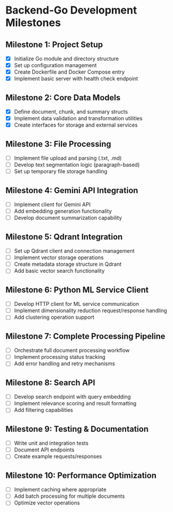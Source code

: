 # Backend-Go Development Milestones

## Milestone 1: Project Setup
- [x] Initialize Go module and directory structure
- [x] Set up configuration management
- [x] Create Dockerfile and Docker Compose entry
- [x] Implement basic server with health check endpoint

## Milestone 2: Core Data Models
- [x] Define document, chunk, and summary structs
- [x] Implement data validation and transformation utilities
- [x] Create interfaces for storage and external services

## Milestone 3: File Processing
- [ ] Implement file upload and parsing (.txt, .md)
- [ ] Develop text segmentation logic (paragraph-based)
- [ ] Set up temporary file storage handling

## Milestone 4: Gemini API Integration
- [ ] Implement client for Gemini API
- [ ] Add embedding generation functionality
- [ ] Develop document summarization capability

## Milestone 5: Qdrant Integration
- [ ] Set up Qdrant client and connection management
- [ ] Implement vector storage operations
- [ ] Create metadata storage structure in Qdrant
- [ ] Add basic vector search functionality

## Milestone 6: Python ML Service Client
- [ ] Develop HTTP client for ML service communication
- [ ] Implement dimensionality reduction request/response handling
- [ ] Add clustering operation support

## Milestone 7: Complete Processing Pipeline
- [ ] Orchestrate full document processing workflow
- [ ] Implement processing status tracking
- [ ] Add error handling and retry mechanisms

## Milestone 8: Search API
- [ ] Develop search endpoint with query embedding
- [ ] Implement relevance scoring and result formatting
- [ ] Add filtering capabilities

## Milestone 9: Testing & Documentation
- [ ] Write unit and integration tests
- [ ] Document API endpoints
- [ ] Create example requests/responses

## Milestone 10: Performance Optimization
- [ ] Implement caching where appropriate
- [ ] Add batch processing for multiple documents
- [ ] Optimize vector operations
